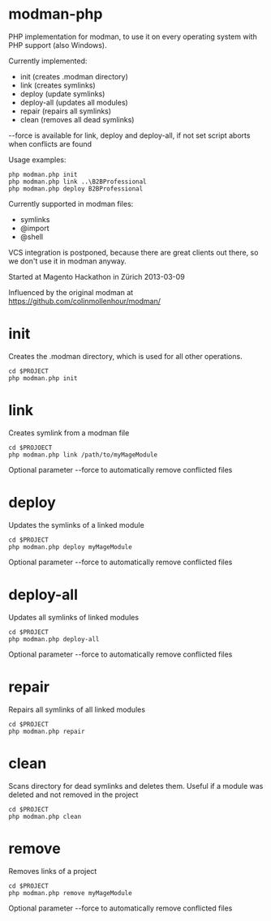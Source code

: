 modman-php
==========

PHP implementation for modman, to use it on every operating system with PHP support (also Windows).

Currently implemented:
 - init (creates .modman directory)
 - link <target> (creates symlinks)
 - deploy <module> (update symlinks)
 - deploy-all (updates all modules)
 - repair (repairs all symlinks)
 - clean (removes all dead symlinks)

 --force is available for link, deploy and deploy-all, if not set script aborts when conflicts are found

Usage examples:

    php modman.php init
    php modman.php link ..\B2BProfessional
    php modman.php deploy B2BProfessional

Currently supported in modman files:
 - symlinks
 - @import
 - @shell


VCS integration is postponed, because there are great clients out there, so we don't use it in modman anyway.


Started at Magento Hackathon in Zürich 2013-03-09


Influenced by the original modman at https://github.com/colinmollenhour/modman/


init
====

Creates the .modman directory, which is used for all other operations.

    cd $PROJECT
    php modman.php init

link
====

Creates symlink from a modman file

    cd $PROJOECT
    php modman.php link /path/to/myMageModule

Optional parameter --force to automatically remove conflicted files

deploy
======

Updates the symlinks of a linked module

    cd $PROJECT
    php modman.php deploy myMageModule

Optional parameter --force to automatically remove conflicted files

deploy-all
==========

Updates all symlinks of linked modules

    cd $PROJECT
    php modman.php deploy-all

Optional parameter --force to automatically remove conflicted files

repair
======

Repairs all symlinks of all linked modules

    cd $PROJECT
    php modman.php repair

clean
=====

Scans directory for dead symlinks and deletes them. Useful if a module was deleted and not removed in the project

    cd $PROJECT
    php modman.php clean

remove
======

Removes links of a project

    cd $PROJECT
    php modman.php remove myMageModule

Optional parameter --force to automatically remove conflicted files
